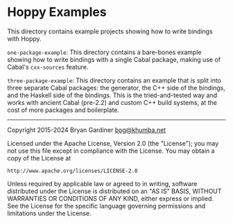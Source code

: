 # Hoppy Examples

This directory contains example projects showing how to write bindings with
Hoppy.

`one-package-example`: This directory contains a bare-bones example showing how
to write bindings with a single Cabal package, making use of Cabal's
`cxx-sources` feature.

`three-package-example`: This directory contains an example that is split into
three separate Cabal packages: the generator, the C++ side of the bindings, and
the Haskell side of the bindings.  This is the tried-and-tested way and works
with ancient Cabal (pre-2.2) and custom C++ build systems, at the cost of more
packages and boilerplate.

----

Copyright 2015-2024 Bryan Gardiner <bog@khumba.net>

Licensed under the Apache License, Version 2.0 (the "License");
you may not use this file except in compliance with the License.
You may obtain a copy of the License at

    http://www.apache.org/licenses/LICENSE-2.0

Unless required by applicable law or agreed to in writing, software
distributed under the License is distributed on an "AS IS" BASIS,
WITHOUT WARRANTIES OR CONDITIONS OF ANY KIND, either express or implied.
See the License for the specific language governing permissions and
limitations under the License.
